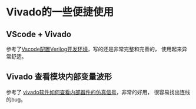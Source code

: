# Vivado的一些便捷使用

## VScode + Vivado
参考了[Vscode配置Verilog开发环境](https://blog.csdn.net/qq_45776815/article/details/129333623)，写的还是非常完整和完善的，
使用起来异常舒适。

## Vivado 查看模块内部变量波形
参考了 [vivado软件如何查看内部器件的仿真信号](https://blog.csdn.net/weixin_42929607/article/details/105813222)，非常的好用，
很容易找出连线的bug。
